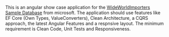 This is an angular show case application for the [WideWorldImporters Sample Database](https://github.com/Microsoft/sql-server-samples/releases/tag/wide-world-importers-v1.0) from microsoft. The application should use features like EF Core (Own Types, ValueConverters), Clean Architecture, a CQRS approach, the latest Angular Features and a respnsive layout. The minimum requirement is Clean Code, Unit Tests and Responsiveness.
